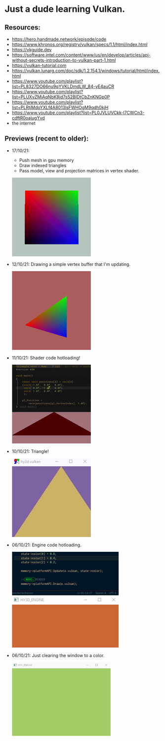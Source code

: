 # Just a dude learning Vulkan.

## Resources:

* https://hero.handmade.network/episode/code 
* https://www.khronos.org/registry/vulkan/specs/1.1/html/index.html
* https://vkguide.dev
* https://software.intel.com/content/www/us/en/develop/articles/api-without-secrets-introduction-to-vulkan-part-1.html
* https://vulkan-tutorial.com
* https://vulkan.lunarg.com/doc/sdk/1.2.154.1/windows/tutorial/html/index.html
* https://www.youtube.com/playlist?list=PL8327DO66nu9qYVKLDmdLW_84-yE4auCR
* https://www.youtube.com/playlist?list=PLUXvZMiAqNbK8jd7s52BIDtCbZnKNGp0P
* https://www.youtube.com/playlist?list=PLRtjMdoYXLf4A8013lsFWHOgM9qdh0kjH
* https://www.youtube.com/playlist?list=PL0JVLUVCkk-l7CWCn3-cdftR0oajugYvd
* the internet

## Previews (recent to older):
* 17/10/21:

  * Push mesh in gpu memory
  * Draw indexed triangles
  * Pass model, view and projection matrices in vertex shader.

  ![](previews/5_171021.gif)

* 12/10/21: Drawing a simple vertex buffer that I'm updating.

  ![](previews/4_121021.gif)

* 11/10/21: Shader code hotloading!

  ![](previews/3_111021.gif)

* 10/10/21: Triangle!

  ![](previews/2_101021.gif)

* 06/10/21: Engine code hotloading.

  ![](previews/1_071021.gif)

* 06/10/21: Just clearing the window to a color.

  <img src="previews/0_061021.gif" style="zoom:67%;" />

